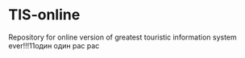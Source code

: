 TIS-online
==========

Repository for online version of greatest touristic information system ever!!!11один один рас рас
